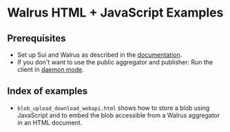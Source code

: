 # Walrus HTML + JavaScript Examples

## Prerequisites

- Set up Sui and Walrus as described in the [documentation](https://docs.walrus.site/usage/setup.html).
- If you don't want to use the public aggregator and publisher: Run the client in [daemon
  mode](https://docs.walrus.site/usage/web-api).

## Index of examples

- `blob_upload_download_webapi.html` shows how to store a blob using JavaScript and to embed the
   blob accessible from a Walrus aggregator in an HTML document.
